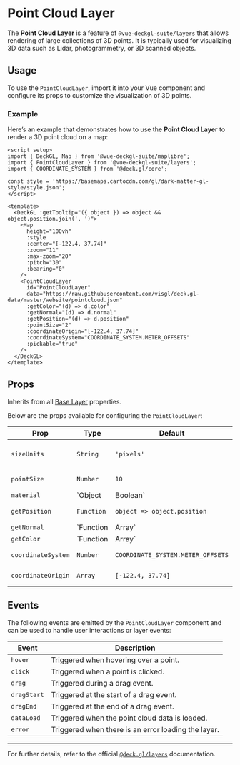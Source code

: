 <script setup>
import { DeckGL, Map } from '@vue-deckgl-suite/maplibre';
import { PointCloudLayer } from '@vue-deckgl-suite/layers';
import { COORDINATE_SYSTEM } from '@deck.gl/core';
import 'maplibre-gl/dist/maplibre-gl.css';
</script>


# Point Cloud Layer

The **Point Cloud Layer** is a feature of `@vue-deckgl-suite/layers` that allows rendering of large collections of 3D points. It is typically used for visualizing 3D data such as Lidar, photogrammetry, or 3D scanned objects.

<ClientOnly>
    <DeckGL :getTooltip="({ object }) => object && object.position.join(', ')">
      <Map
        height="400px"
        :style="`https://basemaps.cartocdn.com/gl/dark-matter-gl-style/style.json`"
        :center="[-122.4, 37.74]"
        :zoom="11"
        :max-zoom="20"
        :pitch="30"
        :bearing="0"
      >
        <PointCloudLayer
          id="PointCloudLayer"
          data="https://raw.githubusercontent.com/visgl/deck.gl-data/master/website/pointcloud.json"
          :getColor="(d) => d.color"
          :getNormal="(d) => d.normal"
          :getPosition="(d) => d.position"
          :pointSize="2"
          :coordinateOrigin="[-122.4, 37.74]"
          :coordinateSystem="COORDINATE_SYSTEM.METER_OFFSETS"
          :pickable="true"
        />
      </Map>
    </DeckGL>
</ClientOnly>

## Usage

To use the `PointCloudLayer`, import it into your Vue component and configure its props to customize the visualization of 3D points.

### Example

Here’s an example that demonstrates how to use the **Point Cloud Layer** to render a 3D point cloud on a map:

```vue
<script setup>
import { DeckGL, Map } from '@vue-deckgl-suite/maplibre';
import { PointCloudLayer } from '@vue-deckgl-suite/layers';
import { COORDINATE_SYSTEM } from '@deck.gl/core';

const style = 'https://basemaps.cartocdn.com/gl/dark-matter-gl-style/style.json';
</script>

<template>
  <DeckGL :getTooltip="({ object }) => object && object.position.join(', ')">
    <Map
      height="100vh"
      :style
      :center="[-122.4, 37.74]"
      :zoom="11"
      :max-zoom="20"
      :pitch="30"
      :bearing="0"
    />
    <PointCloudLayer
      id="PointCloudLayer"
      data="https://raw.githubusercontent.com/visgl/deck.gl-data/master/website/pointcloud.json"
      :getColor="(d) => d.color"
      :getNormal="(d) => d.normal"
      :getPosition="(d) => d.position"
      :pointSize="2"
      :coordinateOrigin="[-122.4, 37.74]"
      :coordinateSystem="COORDINATE_SYSTEM.METER_OFFSETS"
      :pickable="true"
    />
  </DeckGL>
</template>
```

## Props

Inherits from all [Base Layer](https://deck.gl/docs/api-reference/core/layer#properties) properties.

Below are the props available for configuring the `PointCloudLayer`:

| Prop              | Type               | Default             | Description                                                                                   |
|-------------------|--------------------|---------------------|-----------------------------------------------------------------------------------------------|
| `sizeUnits`       | `String`          | `'pixels'`          | Units for specifying the size of points. Can be `'pixels'`, `'meters'`, or `'common'`.       |
| `pointSize`       | `Number`          | `10`                | Global size of the points, in units defined by `sizeUnits`.                                   |
| `material`        | `Object|Boolean`  | `true`              | Material settings for lighting effects. See [Lighting Guide](https://deck.gl/docs/developer-guide/using-lighting). |
| `getPosition`     | `Function`        | `object => object.position` | Accessor function for point positions in the format `[x, y, z]`.                              |
| `getNormal`       | `Function|Array`  | `[0, 0, 1]`         | Accessor or default value for the normals of the points.                                      |
| `getColor`        | `Function|Array`  | `[0, 0, 0, 255]`    | Accessor or default RGBA color for the points.                                                |
| `coordinateSystem`| `Number`          | `COORDINATE_SYSTEM.METER_OFFSETS` | Coordinate system for the layer's points.                                                    |
| `coordinateOrigin`| `Array`           | `[-122.4, 37.74]`   | Origin point for `COORDINATE_SYSTEM.METER_OFFSETS`.                                           |

## Events

The following events are emitted by the `PointCloudLayer` component and can be used to handle user interactions or layer events:

| Event         | Description                                |
|---------------|--------------------------------------------|
| `hover`       | Triggered when hovering over a point.      |
| `click`       | Triggered when a point is clicked.         |
| `drag`        | Triggered during a drag event.             |
| `dragStart`   | Triggered at the start of a drag event.    |
| `dragEnd`     | Triggered at the end of a drag event.      |
| `dataLoad`    | Triggered when the point cloud data is loaded. |
| `error`       | Triggered when there is an error loading the layer. |


---

For further details, refer to the official [`@deck.gl/layers`](https://deck.gl/docs/api-reference/layers/point-cloud-layer) documentation.
